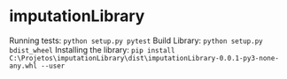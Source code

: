 # imputationLibrary

Running tests:
```python setup.py pytest```
Build Library:
```python setup.py bdist_wheel```
Installing the library:
```pip install C:\Projetos\imputationLibrary\dist\imputationLibrary-0.0.1-py3-none-any.whl --user```